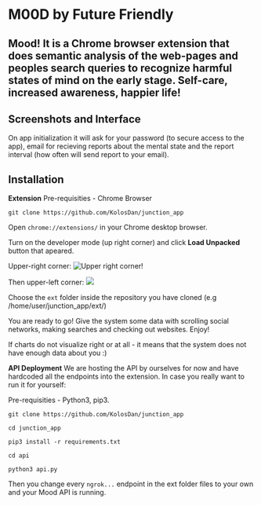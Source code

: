 # M00D by Future Friendly

## Mood! It is a Chrome browser extension that does semantic analysis of the web-pages and peoples search queries to recognize harmful states of mind on the early stage. Self-care, increased awareness, happier life!

## Screenshots and Interface

On app initialization it will ask for your password (to secure access to the app), email for recieving reports about the mental state and the report interval (how often will send report to your email).




## Installation

**Extension**
Pre-requisities - Chrome Browser

`git clone https://github.com/KolosDan/junction_app`

Open `chrome://extensions/` in your Chrome desktop browser.

Turn on the developer mode (up right corner) and click **Load Unpacked** button that apeared.

Upper-right corner:
![Upper right corner!](https://i.imgur.com/MZmi28x)

Then upper-left corner:
![](https://i.imgur.com/YCZfk4s)

Choose the `ext` folder inside the repository you have cloned (e.g /home/user/junction_app/ext/)

You are ready to go! Give the system some data with scrolling social networks, making searches and checking out websites. Enjoy!

If charts do not visualize right or at all - it means that the system does not have enough data about you :)

**API Deployment**
We are hosting the API by ourselves for now and have hardcoded all the endpoints into the extension. In case you really want to run it for yourself:

Pre-requisities - Python3, pip3.

`git clone https://github.com/KolosDan/junction_app`

`cd junction_app`

`pip3 install -r requirements.txt`

`cd api`

`python3 api.py`

Then you change every `ngrok...` endpoint in the ext folder files to your own and your Mood API is running.

